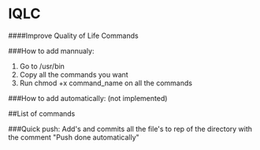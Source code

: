# IQLC
####Improve Quality of Life Commands

###How to add mannualy:
1. Go to /usr/bin
2. Copy all the commands you want
3. Run chmod +x command_name on all the commands

###How to add automatically: (not implemented)


##List of commands

###Quick push:
Add's and commits all the file's to rep of the directory with the comment "Push done automatically"
